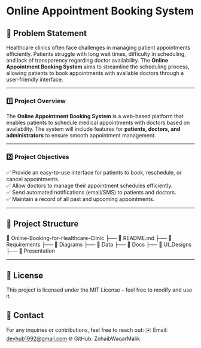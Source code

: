 # Online Appointment Booking System

## 📌 Problem Statement
Healthcare clinics often face challenges in managing patient appointments efficiently. Patients struggle with long wait times, difficulty in scheduling, and lack of transparency regarding doctor availability. The **Online Appointment Booking System** aims to streamline the scheduling process, allowing patients to book appointments with available doctors through a user-friendly interface.

---

### 1️⃣ Project Overview
The **Online Appointment Booking System** is a web-based platform that enables patients to schedule medical appointments with doctors based on availability. The system will include features for **patients, doctors, and administrators** to ensure smooth appointment management.

---

### 2️⃣ Project Objectives
✅ Provide an easy-to-use interface for patients to book, reschedule, or cancel appointments.  
✅ Allow doctors to manage their appointment schedules efficiently.  
✅ Send automated notifications (email/SMS) to patients and doctors.  
✅ Maintain a record of all past and upcoming appointments.  

---

## 📂 Project Structure
   📁 Online-Booking-for-Healthcare-Clinic 
   ├── 📄 README.md
   ├── 📁 Requirements 
   ├── 📁 Diagrams 
   ├── 📁 Data
   ├── 📁 Docs
   ├── 📁 UI_Designs
   ├── 📁 Presentation

---

## 📜 License
This project is licensed under the MIT License – feel free to modify and use it.

## 📩 Contact
For any inquiries or contributions, feel free to reach out:
✉️ Email: devhub1992@gmail.com
🌐 GitHub: ZohaibWaqarMalik
